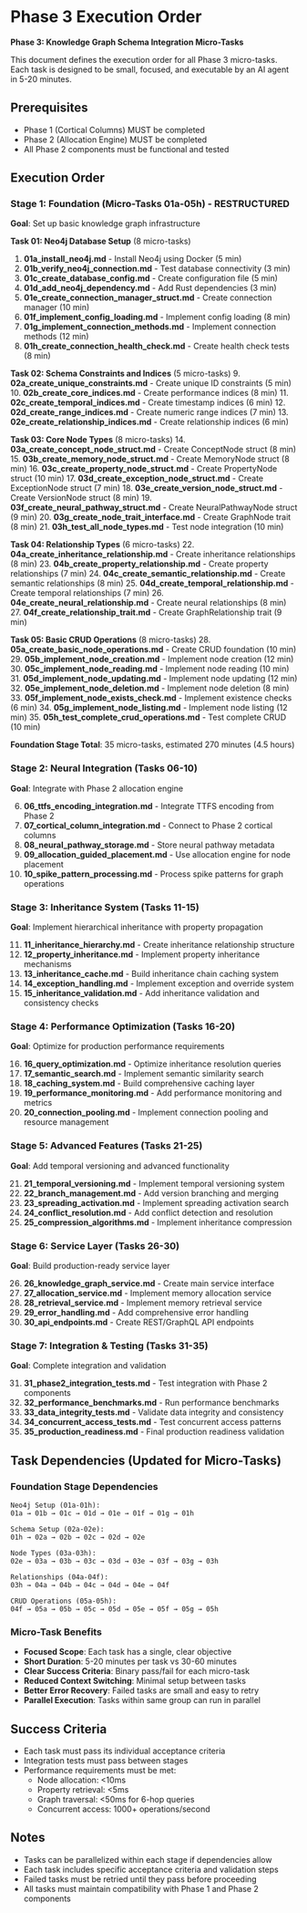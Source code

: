 # Phase 3 Execution Order

**Phase 3: Knowledge Graph Schema Integration Micro-Tasks**

This document defines the execution order for all Phase 3 micro-tasks. Each task is designed to be small, focused, and executable by an AI agent in 5-20 minutes.

## Prerequisites
- Phase 1 (Cortical Columns) MUST be completed
- Phase 2 (Allocation Engine) MUST be completed
- All Phase 2 components must be functional and tested

## Execution Order

### Stage 1: Foundation (Micro-Tasks 01a-05h) - **RESTRUCTURED**
**Goal**: Set up basic knowledge graph infrastructure

**Task 01: Neo4j Database Setup** (8 micro-tasks)
1. **01a_install_neo4j.md** - Install Neo4j using Docker (5 min)
2. **01b_verify_neo4j_connection.md** - Test database connectivity (3 min)
3. **01c_create_database_config.md** - Create configuration file (5 min)
4. **01d_add_neo4j_dependency.md** - Add Rust dependencies (3 min)
5. **01e_create_connection_manager_struct.md** - Create connection manager (10 min)
6. **01f_implement_config_loading.md** - Implement config loading (8 min)
7. **01g_implement_connection_methods.md** - Implement connection methods (12 min)
8. **01h_create_connection_health_check.md** - Create health check tests (8 min)

**Task 02: Schema Constraints and Indices** (5 micro-tasks)
9. **02a_create_unique_constraints.md** - Create unique ID constraints (5 min)
10. **02b_create_core_indices.md** - Create performance indices (8 min)
11. **02c_create_temporal_indices.md** - Create timestamp indices (6 min)
12. **02d_create_range_indices.md** - Create numeric range indices (7 min)
13. **02e_create_relationship_indices.md** - Create relationship indices (6 min)

**Task 03: Core Node Types** (8 micro-tasks)
14. **03a_create_concept_node_struct.md** - Create ConceptNode struct (8 min)
15. **03b_create_memory_node_struct.md** - Create MemoryNode struct (8 min)
16. **03c_create_property_node_struct.md** - Create PropertyNode struct (10 min)
17. **03d_create_exception_node_struct.md** - Create ExceptionNode struct (7 min)
18. **03e_create_version_node_struct.md** - Create VersionNode struct (8 min)
19. **03f_create_neural_pathway_struct.md** - Create NeuralPathwayNode struct (9 min)
20. **03g_create_node_trait_interface.md** - Create GraphNode trait (8 min)
21. **03h_test_all_node_types.md** - Test node integration (10 min)

**Task 04: Relationship Types** (6 micro-tasks)
22. **04a_create_inheritance_relationship.md** - Create inheritance relationships (8 min)
23. **04b_create_property_relationship.md** - Create property relationships (7 min)
24. **04c_create_semantic_relationship.md** - Create semantic relationships (8 min)
25. **04d_create_temporal_relationship.md** - Create temporal relationships (7 min)
26. **04e_create_neural_relationship.md** - Create neural relationships (8 min)
27. **04f_create_relationship_trait.md** - Create GraphRelationship trait (9 min)

**Task 05: Basic CRUD Operations** (8 micro-tasks)
28. **05a_create_basic_node_operations.md** - Create CRUD foundation (10 min)
29. **05b_implement_node_creation.md** - Implement node creation (12 min)
30. **05c_implement_node_reading.md** - Implement node reading (10 min)
31. **05d_implement_node_updating.md** - Implement node updating (12 min)
32. **05e_implement_node_deletion.md** - Implement node deletion (8 min)
33. **05f_implement_node_exists_check.md** - Implement existence checks (6 min)
34. **05g_implement_node_listing.md** - Implement node listing (12 min)
35. **05h_test_complete_crud_operations.md** - Test complete CRUD (10 min)

**Foundation Stage Total**: 35 micro-tasks, estimated 270 minutes (4.5 hours)

### Stage 2: Neural Integration (Tasks 06-10)
**Goal**: Integrate with Phase 2 allocation engine

6. **06_ttfs_encoding_integration.md** - Integrate TTFS encoding from Phase 2
7. **07_cortical_column_integration.md** - Connect to Phase 2 cortical columns
8. **08_neural_pathway_storage.md** - Store neural pathway metadata
9. **09_allocation_guided_placement.md** - Use allocation engine for node placement
10. **10_spike_pattern_processing.md** - Process spike patterns for graph operations

### Stage 3: Inheritance System (Tasks 11-15)
**Goal**: Implement hierarchical inheritance with property propagation

11. **11_inheritance_hierarchy.md** - Create inheritance relationship structure
12. **12_property_inheritance.md** - Implement property inheritance mechanisms
13. **13_inheritance_cache.md** - Build inheritance chain caching system
14. **14_exception_handling.md** - Implement exception and override system
15. **15_inheritance_validation.md** - Add inheritance validation and consistency checks

### Stage 4: Performance Optimization (Tasks 16-20)
**Goal**: Optimize for production performance requirements

16. **16_query_optimization.md** - Optimize inheritance resolution queries
17. **17_semantic_search.md** - Implement semantic similarity search
18. **18_caching_system.md** - Build comprehensive caching layer
19. **19_performance_monitoring.md** - Add performance monitoring and metrics
20. **20_connection_pooling.md** - Implement connection pooling and resource management

### Stage 5: Advanced Features (Tasks 21-25)
**Goal**: Add temporal versioning and advanced functionality

21. **21_temporal_versioning.md** - Implement temporal versioning system
22. **22_branch_management.md** - Add version branching and merging
23. **23_spreading_activation.md** - Implement spreading activation search
24. **24_conflict_resolution.md** - Add conflict detection and resolution
25. **25_compression_algorithms.md** - Implement inheritance compression

### Stage 6: Service Layer (Tasks 26-30)
**Goal**: Build production-ready service layer

26. **26_knowledge_graph_service.md** - Create main service interface
27. **27_allocation_service.md** - Implement memory allocation service
28. **28_retrieval_service.md** - Implement memory retrieval service
29. **29_error_handling.md** - Add comprehensive error handling
30. **30_api_endpoints.md** - Create REST/GraphQL API endpoints

### Stage 7: Integration & Testing (Tasks 31-35)
**Goal**: Complete integration and validation

31. **31_phase2_integration_tests.md** - Test integration with Phase 2 components
32. **32_performance_benchmarks.md** - Run performance benchmarks
33. **33_data_integrity_tests.md** - Validate data integrity and consistency
34. **34_concurrent_access_tests.md** - Test concurrent access patterns
35. **35_production_readiness.md** - Final production readiness validation

## Task Dependencies (Updated for Micro-Tasks)

### Foundation Stage Dependencies
```
Neo4j Setup (01a-01h):
01a → 01b → 01c → 01d → 01e → 01f → 01g → 01h

Schema Setup (02a-02e):
01h → 02a → 02b → 02c → 02d → 02e

Node Types (03a-03h):
02e → 03a → 03b → 03c → 03d → 03e → 03f → 03g → 03h

Relationships (04a-04f):
03h → 04a → 04b → 04c → 04d → 04e → 04f

CRUD Operations (05a-05h):
04f → 05a → 05b → 05c → 05d → 05e → 05f → 05g → 05h
```

### Micro-Task Benefits
- **Focused Scope**: Each task has a single, clear objective
- **Short Duration**: 5-20 minutes per task vs 30-60 minutes
- **Clear Success Criteria**: Binary pass/fail for each micro-task
- **Reduced Context Switching**: Minimal setup between tasks
- **Better Error Recovery**: Failed tasks are small and easy to retry
- **Parallel Execution**: Tasks within same group can run in parallel

## Success Criteria
- Each task must pass its individual acceptance criteria
- Integration tests must pass between stages
- Performance requirements must be met:
  - Node allocation: <10ms
  - Property retrieval: <5ms
  - Graph traversal: <50ms for 6-hop queries
  - Concurrent access: 1000+ operations/second

## Notes
- Tasks can be parallelized within each stage if dependencies allow
- Each task includes specific acceptance criteria and validation steps
- Failed tasks must be retried until they pass before proceeding
- All tasks must maintain compatibility with Phase 1 and Phase 2 components
